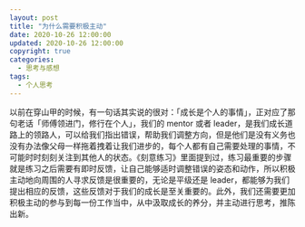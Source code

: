 ```yaml
---
layout: post
title: "为什么需要积极主动"
date: 2020-10-26 12:00:00
updated: 2020-10-26 12:00:00
copyright: true
categories:
  - 思考与感想
tags:
  - 个人思考
---
```

以前在穿山甲的时候，有一句话其实说的很对：「成长是个人的事情」，正对应了那句老话「师傅领进门，修行在个人」，我们的 mentor 或者 leader，是我们成长道路上的领路人，可以给我们指出错误，帮助我们调整方向，但是他们是没有义务也没有办法像父母一样拖着拽着让我们进步的，每个人都有自己需要处理的事情，不可能时时刻刻关注到其他人的状态。《刻意练习》里面提到过，练习最重要的步骤就是练习之后需要有即时反馈，让自己能够适时调整错误的姿态和动作，所以积极主动地向周围的人寻求反馈是很重要的，无论是平级还是 leader，都能够为我们提出相应的反馈，这些反馈对于我们的成长是至关重要的。此外，我们还需要更加积极主动的参与到每一份工作当中，从中汲取成长的养分，并主动进行思考，推陈出新。
